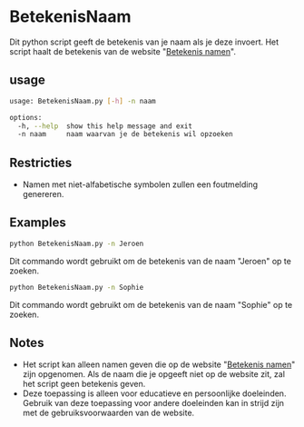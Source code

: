 # BetekenisNaam
Dit python script geeft de betekenis van je naam als je deze invoert. Het script haalt de betekenis van de website "[Betekenis namen](https://www.betekenisnamen.nl/)".

## usage
```bash
usage: BetekenisNaam.py [-h] -n naam

options:
  -h, --help  show this help message and exit
  -n naam     naam waarvan je de betekenis wil opzoeken

```

## Restricties
* Namen met niet-alfabetische symbolen zullen een foutmelding genereren.

## Examples
```bash
python BetekenisNaam.py -n Jeroen
```
Dit commando wordt gebruikt om de betekenis van de naam "Jeroen" op te zoeken.

```bash
python BetekenisNaam.py -n Sophie
```
Dit commando wordt gebruikt om de betekenis van de naam "Sophie" op te zoeken.

## Notes
* Het script kan alleen namen geven die op de website "[Betekenis namen](https://www.betekenisnamen.nl/)" zijn opgenomen. Als de naam die je opgeeft niet op de website zit, zal het script geen betekenis geven.
* Deze toepassing is alleen voor educatieve en persoonlijke doeleinden. Gebruik van deze toepassing voor andere doeleinden kan in strijd zijn met de gebruiksvoorwaarden van de website.

